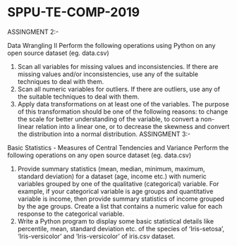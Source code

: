 # SPPU-TE-COMP-2019
ASSINGMENT 2:-

Data Wrangling II
Perform the following operations using Python on any open source dataset (eg. data.csv)
1. Scan all variables for missing values and inconsistencies. If there are missing values and/or 
inconsistencies, use any of the suitable techniques to deal with them. 
2. Scan all numeric variables for outliers. If there are outliers, use any of the suitable 
techniques to deal with them. 
3. Apply data transformations on at least one of the variables. The purpose of this 
transformation should be one of the following reasons: to change the scale for better 
understanding of the variable, to convert a non-linear relation into a linear one, or to 
decrease the skewness and convert the distribution into a normal distribution.
ASSINGMENT 3:-

Basic Statistics - Measures of Central Tendencies and Variance
Perform the following operations on any open source dataset (eg. data.csv)
1. Provide summary statistics (mean, median, minimum, maximum, standard deviation) for 
a dataset (age, income etc.) with numeric variables grouped by one of the qualitative 
(categorical) variable. For example, if your categorical variable is age groups and 
quantitative variable is income, then provide summary statistics of income grouped by the 
age groups. Create a list that contains a numeric value for each response to the categorical 
variable. 
2. Write a Python program to display some basic statistical details like percentile, mean, 
standard deviation etc. of the species of ‘Iris-setosa’, ‘Iris-versicolor’ and ‘Iris-versicolor’ 
of iris.csv dataset.
